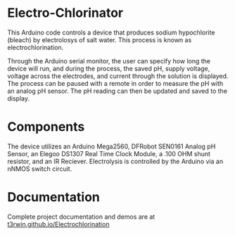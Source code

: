 # Electro-Chlorinator

This Arduino code controls a device that produces sodium hypochlorite (bleach) by electrolosys of salt water. This process is known as electrochlorination.

Through the Arduino serial monitor, the user can specify how long the device will run, and during the process, the saved pH, supply voltage, voltage across the electrodes, and current through the solution is displayed. The process can be paused with a remote in order to measure the pH with an analog pH sensor. The pH reading can then be updated and saved to the display.

# Components
The device utilizes an Arduino Mega2560, DFRobot SEN0161 Analog pH Sensor, an Elegoo DS1307 Real Time Clock Module, a .100 OHM shunt resistor, and an IR Reciever. Electrolysis is controlled by the Arduino via an nNMOS switch circuit.

# Documentation
Complete project documentation and demos are at [t3rwin.github.io/Electrochlorination](https://t3rwin.github.io/Electrochlorination)
